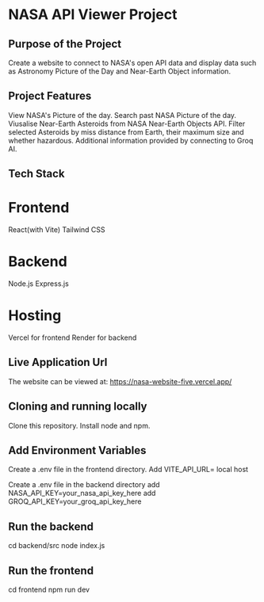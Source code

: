 # NASA API Viewer Project

## Purpose of the Project
Create a website to connect to NASA's open API data and display data such as Astronomy Picture of the Day and Near-Earth Object information.

## Project Features 
View NASA's Picture of the day. 
Search past NASA Picture of the day.
Viusalise Near-Earth Asteroids from NASA Near-Earth Objects API.
Filter selected Asteroids by miss distance from Earth, their maximum size and whether hazardous.
Additional information provided by connecting to Groq AI.


## Tech Stack
# Frontend
React(with Vite)
Tailwind CSS

# Backend
Node.js
Express.js

# Hosting
Vercel for frontend
Render for backend

## Live Application Url
The website can be viewed at:
https://nasa-website-five.vercel.app/

## Cloning and running locally
Clone this repository. 
Install node and npm. 

## Add Environment Variables
Create a .env file in the frontend directory.
Add VITE_API_URL= local host

Create a .env file in the backend directory
add NASA_API_KEY=your_nasa_api_key_here
add GROQ_API_KEY=your_groq_api_key_here

## Run the backend 
cd backend/src
node index.js

## Run the frontend
cd frontend 
npm run dev
